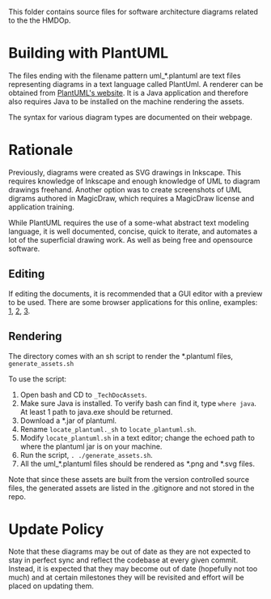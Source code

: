 This folder contains source files for software architecture diagrams related to the the HMDOp.

# Building with PlantUML

The files ending with the filename pattern uml_*.plantuml are text files representing diagrams in a text language called PlantUml. A renderer can be obtained from [PlantUML's website](https://plantuml.com/download). It is a Java application and therefore also requires Java to be installed on the machine rendering the assets.

The syntax for various diagram types are documented on their webpage.

# Rationale

Previously, diagrams were created as SVG drawings in Inkscape. This requires knowledge of Inkscape and enough knowledge of UML to diagram drawings freehand. Another option was to create screenshots of UML digrams authored in MagicDraw, which requires a MagicDraw license and application training.

While PlantUML requires the use of a some-what abstract text modeling language, it is well documented, concise, quick to iterate, and automates a lot of the superficial drawing work. As well as being free and opensource software.

## Editing

If editing the documents, it is recommended that a GUI editor with a preview to be used. There are some browser applications for this online, examples: [1](https://www.plantuml.com/plantuml/uml/), [2](https://www.planttext.com/), [3](https://plantuml-editor.kkeisuke.com/).


## Rendering

The directory comes with an sh script to render the *.plantuml files, `generate_assets.sh`

To use the script:

1. Open bash and CD to `_TechDocAssets`.
2. Make sure Java is installed. To verify bash can find it, type `where java`. At least 1 path to java.exe should be returned.
3. Download a *.jar of plantuml.
4. Rename `locate_plantuml._sh` to `locate_plantuml.sh`.
5. Modify `locate_plantuml.sh` in a text editor; change the echoed path to where the plantuml jar is on your machine.
6. Run the script, `. ./generate_assets.sh`.
7. All the uml_*.plantuml files should be rendered as *.png and *.svg files.

Note that since these assets are built from the version controlled source files, the generated assets are listed in the .gitignore and not stored in the repo.



# Update Policy

Note that these diagrams may be out of date as they are not expected to stay in perfect sync and reflect the codebase at every given commit. Instead, it is expected that they may become out of date (hopefully not too much) and at certain milestones they will be revisited and effort will be placed on updating them.